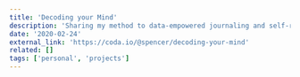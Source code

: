 ```yaml
---
title: 'Decoding your Mind'
description: 'Sharing my method to data-empowered journaling and self-reflection'
date: '2020-02-24'
external_link: 'https://coda.io/@spencer/decoding-your-mind'
related: []
tags: ['personal', 'projects']
---
```

